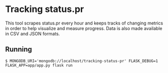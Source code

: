 # Tracking status.pr

This tool scrapes status.pr every hour and keeps tracks of changing metrics in order to help visualize and measure progress. Data is also made available in CSV and JSON formats.

## Running

```
$ MONGODB_URI='mongodb://localhost/tracking-status-pr' FLASK_DEBUG=1 FLASK_APP=app/app.py flask run
```
